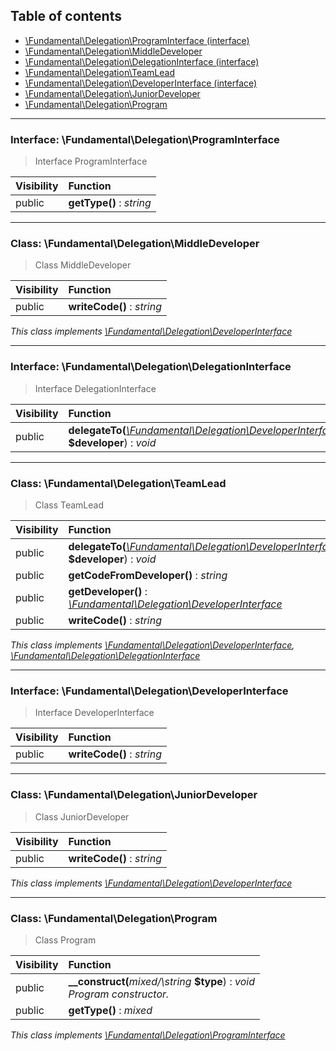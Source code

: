 ## Table of contents

- [\Fundamental\Delegation\ProgramInterface (interface)](#interface-fundamentaldelegationprograminterface)
- [\Fundamental\Delegation\MiddleDeveloper](#class-fundamentaldelegationmiddledeveloper)
- [\Fundamental\Delegation\DelegationInterface (interface)](#interface-fundamentaldelegationdelegationinterface)
- [\Fundamental\Delegation\TeamLead](#class-fundamentaldelegationteamlead)
- [\Fundamental\Delegation\DeveloperInterface (interface)](#interface-fundamentaldelegationdeveloperinterface)
- [\Fundamental\Delegation\JuniorDeveloper](#class-fundamentaldelegationjuniordeveloper)
- [\Fundamental\Delegation\Program](#class-fundamentaldelegationprogram)

<hr />

### Interface: \Fundamental\Delegation\ProgramInterface

> Interface ProgramInterface

| Visibility | Function |
|:-----------|:---------|
| public | <strong>getType()</strong> : <em>string</em> |

<hr />

### Class: \Fundamental\Delegation\MiddleDeveloper

> Class MiddleDeveloper

| Visibility | Function |
|:-----------|:---------|
| public | <strong>writeCode()</strong> : <em>string</em> |

*This class implements [\Fundamental\Delegation\DeveloperInterface](#interface-fundamentaldelegationdeveloperinterface)*

<hr />

### Interface: \Fundamental\Delegation\DelegationInterface

> Interface DelegationInterface

| Visibility | Function |
|:-----------|:---------|
| public | <strong>delegateTo(</strong><em>[\Fundamental\Delegation\DeveloperInterface](#interface-fundamentaldelegationdeveloperinterface)</em> <strong>$developer</strong>)</strong> : <em>void</em> |

<hr />

### Class: \Fundamental\Delegation\TeamLead

> Class TeamLead

| Visibility | Function |
|:-----------|:---------|
| public | <strong>delegateTo(</strong><em>[\Fundamental\Delegation\DeveloperInterface](#interface-fundamentaldelegationdeveloperinterface)</em> <strong>$developer</strong>)</strong> : <em>void</em> |
| public | <strong>getCodeFromDeveloper()</strong> : <em>string</em> |
| public | <strong>getDeveloper()</strong> : <em>[\Fundamental\Delegation\DeveloperInterface](#interface-fundamentaldelegationdeveloperinterface)</em> |
| public | <strong>writeCode()</strong> : <em>string</em> |

*This class implements [\Fundamental\Delegation\DeveloperInterface](#interface-fundamentaldelegationdeveloperinterface), [\Fundamental\Delegation\DelegationInterface](#interface-fundamentaldelegationdelegationinterface)*

<hr />

### Interface: \Fundamental\Delegation\DeveloperInterface

> Interface DeveloperInterface

| Visibility | Function |
|:-----------|:---------|
| public | <strong>writeCode()</strong> : <em>string</em> |

<hr />

### Class: \Fundamental\Delegation\JuniorDeveloper

> Class JuniorDeveloper

| Visibility | Function |
|:-----------|:---------|
| public | <strong>writeCode()</strong> : <em>string</em> |

*This class implements [\Fundamental\Delegation\DeveloperInterface](#interface-fundamentaldelegationdeveloperinterface)*

<hr />

### Class: \Fundamental\Delegation\Program

> Class Program

| Visibility | Function |
|:-----------|:---------|
| public | <strong>__construct(</strong><em>mixed/\string</em> <strong>$type</strong>)</strong> : <em>void</em><br /><em>Program constructor.</em> |
| public | <strong>getType()</strong> : <em>mixed</em> |

*This class implements [\Fundamental\Delegation\ProgramInterface](#interface-fundamentaldelegationprograminterface)*

